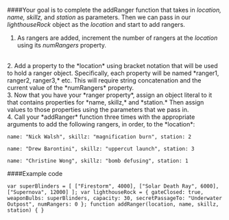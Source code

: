 ####Your goal is to complete the addRanger function that takes in *location, name, skillz,* and *station* as parameters. Then we can pass in our *lighthouseRock* object as the *location* and start to add rangers.

1. As rangers are added, increment the number of rangers at the *location* using its *numRangers* property.
<br />
2. Add a property to the *location* using bracket notation that will be used to hold a ranger object. Specifically, each property will be named *ranger1, ranger2, ranger3,* etc. This will require string concatenation and the current value of the *numRangers* property.
<br />
3. Now that you have your *ranger<number> property*, assign an object literal to it that contains properties for *name, skillz,* and *station.* Then assign values to those properties using the parameters that we pass in.
<br />
4. Call your *addRanger* function three times with the appropriate arguments to add the following rangers, in order, to the *location*:
<br />

`
name: "Nick Walsh", skillz: "magnification burn", station: 2 
`

`
name: "Drew Barontini", skillz: "uppercut launch", station: 3 
`

`
name: "Christine Wong", skillz: "bomb defusing", station: 1 
`

####Example code


`var superBlinders = [ ["Firestorm", 4000], ["Solar Death Ray", 6000], ["Supernova", 12000] ];
var lighthouseRock = {
  gateClosed: true,
  weaponBulbs: superBlinders,
  capacity: 30,
  secretPassageTo: "Underwater Outpost",
  numRangers: 0
};
function addRanger(location, name, skillz, station) {
}`